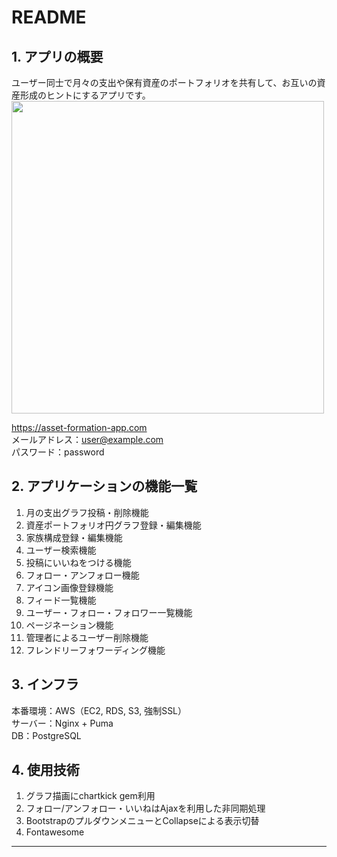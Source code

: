 # README

## 1. アプリの概要
ユーザー同士で月々の支出や保有資産のポートフォリオを共有して、お互いの資産形成のヒントにするアプリです。  
<img src="https://user-images.githubusercontent.com/68892662/106268949-282f1c00-626f-11eb-8d24-06ef1f5be366.png" width="500px">

https://asset-formation-app.com  
メールアドレス：user@example.com  
パスワード：password

## 2. アプリケーションの機能一覧
1. 月の支出グラフ投稿・削除機能
2. 資産ポートフォリオ円グラフ登録・編集機能
3. 家族構成登録・編集機能
4. ユーザー検索機能
5. 投稿にいいねをつける機能
6. フォロー・アンフォロー機能
7. アイコン画像登録機能
8. フィード一覧機能
9. ユーザー・フォロー・フォロワー一覧機能
10. ページネーション機能
11. 管理者によるユーザー削除機能
12. フレンドリーフォワーディング機能

## 3. インフラ
本番環境：AWS（EC2, RDS, S3, 強制SSL）  
サーバー：Nginx + Puma  
DB：PostgreSQL

## 4. 使用技術
1. グラフ描画にchartkick gem利用
2. フォロー/アンフォロー・いいねはAjaxを利用した非同期処理
3. BootstrapのプルダウンメニューとCollapseによる表示切替
4. Fontawesome
---
